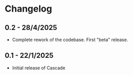 # Changelog

## 0.2 - 28/4/2025
* Complete rework of the codebase. First "beta" release.

## 0.1 - 22/1/2025

* Initial release of Cascade
